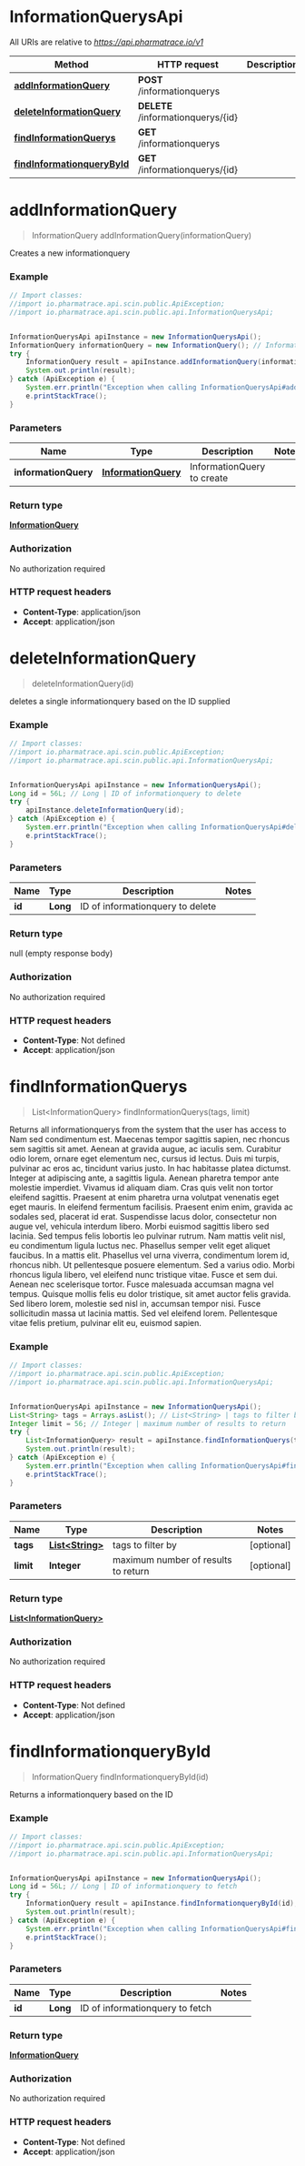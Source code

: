 # InformationQuerysApi

All URIs are relative to *https://api.pharmatrace.io/v1*

Method | HTTP request | Description
------------- | ------------- | -------------
[**addInformationQuery**](InformationQuerysApi.md#addInformationQuery) | **POST** /informationquerys | 
[**deleteInformationQuery**](InformationQuerysApi.md#deleteInformationQuery) | **DELETE** /informationquerys/{id} | 
[**findInformationQuerys**](InformationQuerysApi.md#findInformationQuerys) | **GET** /informationquerys | 
[**findInformationqueryById**](InformationQuerysApi.md#findInformationqueryById) | **GET** /informationquerys/{id} | 


<a name="addInformationQuery"></a>
# **addInformationQuery**
> InformationQuery addInformationQuery(informationQuery)



Creates a new informationquery

### Example
```java
// Import classes:
//import io.pharmatrace.api.scin.public.ApiException;
//import io.pharmatrace.api.scin.public.api.InformationQuerysApi;


InformationQuerysApi apiInstance = new InformationQuerysApi();
InformationQuery informationQuery = new InformationQuery(); // InformationQuery | InformationQuery to create
try {
    InformationQuery result = apiInstance.addInformationQuery(informationQuery);
    System.out.println(result);
} catch (ApiException e) {
    System.err.println("Exception when calling InformationQuerysApi#addInformationQuery");
    e.printStackTrace();
}
```

### Parameters

Name | Type | Description  | Notes
------------- | ------------- | ------------- | -------------
 **informationQuery** | [**InformationQuery**](InformationQuery.md)| InformationQuery to create |

### Return type

[**InformationQuery**](InformationQuery.md)

### Authorization

No authorization required

### HTTP request headers

 - **Content-Type**: application/json
 - **Accept**: application/json

<a name="deleteInformationQuery"></a>
# **deleteInformationQuery**
> deleteInformationQuery(id)



deletes a single informationquery based on the ID supplied

### Example
```java
// Import classes:
//import io.pharmatrace.api.scin.public.ApiException;
//import io.pharmatrace.api.scin.public.api.InformationQuerysApi;


InformationQuerysApi apiInstance = new InformationQuerysApi();
Long id = 56L; // Long | ID of informationquery to delete
try {
    apiInstance.deleteInformationQuery(id);
} catch (ApiException e) {
    System.err.println("Exception when calling InformationQuerysApi#deleteInformationQuery");
    e.printStackTrace();
}
```

### Parameters

Name | Type | Description  | Notes
------------- | ------------- | ------------- | -------------
 **id** | **Long**| ID of informationquery to delete |

### Return type

null (empty response body)

### Authorization

No authorization required

### HTTP request headers

 - **Content-Type**: Not defined
 - **Accept**: application/json

<a name="findInformationQuerys"></a>
# **findInformationQuerys**
> List&lt;InformationQuery&gt; findInformationQuerys(tags, limit)



Returns all informationquerys from the system that the user has access to Nam sed condimentum est. Maecenas tempor sagittis sapien, nec rhoncus sem sagittis sit amet. Aenean at gravida augue, ac iaculis sem. Curabitur odio lorem, ornare eget elementum nec, cursus id lectus. Duis mi turpis, pulvinar ac eros ac, tincidunt varius justo. In hac habitasse platea dictumst. Integer at adipiscing ante, a sagittis ligula. Aenean pharetra tempor ante molestie imperdiet. Vivamus id aliquam diam. Cras quis velit non tortor eleifend sagittis. Praesent at enim pharetra urna volutpat venenatis eget eget mauris. In eleifend fermentum facilisis. Praesent enim enim, gravida ac sodales sed, placerat id erat. Suspendisse lacus dolor, consectetur non augue vel, vehicula interdum libero. Morbi euismod sagittis libero sed lacinia.  Sed tempus felis lobortis leo pulvinar rutrum. Nam mattis velit nisl, eu condimentum ligula luctus nec. Phasellus semper velit eget aliquet faucibus. In a mattis elit. Phasellus vel urna viverra, condimentum lorem id, rhoncus nibh. Ut pellentesque posuere elementum. Sed a varius odio. Morbi rhoncus ligula libero, vel eleifend nunc tristique vitae. Fusce et sem dui. Aenean nec scelerisque tortor. Fusce malesuada accumsan magna vel tempus. Quisque mollis felis eu dolor tristique, sit amet auctor felis gravida. Sed libero lorem, molestie sed nisl in, accumsan tempor nisi. Fusce sollicitudin massa ut lacinia mattis. Sed vel eleifend lorem. Pellentesque vitae felis pretium, pulvinar elit eu, euismod sapien. 

### Example
```java
// Import classes:
//import io.pharmatrace.api.scin.public.ApiException;
//import io.pharmatrace.api.scin.public.api.InformationQuerysApi;


InformationQuerysApi apiInstance = new InformationQuerysApi();
List<String> tags = Arrays.asList(); // List<String> | tags to filter by
Integer limit = 56; // Integer | maximum number of results to return
try {
    List<InformationQuery> result = apiInstance.findInformationQuerys(tags, limit);
    System.out.println(result);
} catch (ApiException e) {
    System.err.println("Exception when calling InformationQuerysApi#findInformationQuerys");
    e.printStackTrace();
}
```

### Parameters

Name | Type | Description  | Notes
------------- | ------------- | ------------- | -------------
 **tags** | [**List&lt;String&gt;**](String.md)| tags to filter by | [optional]
 **limit** | **Integer**| maximum number of results to return | [optional]

### Return type

[**List&lt;InformationQuery&gt;**](InformationQuery.md)

### Authorization

No authorization required

### HTTP request headers

 - **Content-Type**: Not defined
 - **Accept**: application/json

<a name="findInformationqueryById"></a>
# **findInformationqueryById**
> InformationQuery findInformationqueryById(id)



Returns a informationquery based on the ID

### Example
```java
// Import classes:
//import io.pharmatrace.api.scin.public.ApiException;
//import io.pharmatrace.api.scin.public.api.InformationQuerysApi;


InformationQuerysApi apiInstance = new InformationQuerysApi();
Long id = 56L; // Long | ID of informationquery to fetch
try {
    InformationQuery result = apiInstance.findInformationqueryById(id);
    System.out.println(result);
} catch (ApiException e) {
    System.err.println("Exception when calling InformationQuerysApi#findInformationqueryById");
    e.printStackTrace();
}
```

### Parameters

Name | Type | Description  | Notes
------------- | ------------- | ------------- | -------------
 **id** | **Long**| ID of informationquery to fetch |

### Return type

[**InformationQuery**](InformationQuery.md)

### Authorization

No authorization required

### HTTP request headers

 - **Content-Type**: Not defined
 - **Accept**: application/json

